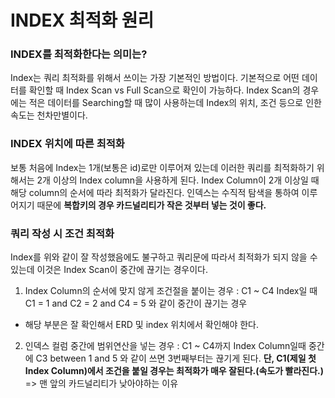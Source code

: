 # INDEX 최적화 원리

### INDEX를 최적화한다는 의미는?
Index는 쿼리 최적화를 위해서 쓰이는 가장 기본적인 방법이다. 기본적으로 어떤 데이터를 확인할 때 Index Scan vs Full Scan으로 확인이 가능하다.
Index Scan의 경우에는 적은 데이터를 Searching할 때 많이 사용하는데 Index의 위치, 조건 등으로 인한 속도는 천차만별이다.

### INDEX 위치에 따른 최적화
보통 처음에 Index는 1개(보통은 id)로만 이루어져 있는데 이러한 쿼리를 최적화하기 위해서는 2개 이상의 Index column을 사용하게 된다.
Index Column이 2개 이상일 때 해당 column의 순서에 따라 최적화가 달라진다.
인덱스는 수직적 탐색을 통하여 이루어지기 때문에 **복합키의 경우 카드널리티가 작은 것부터 넣는 것이 좋다.**

### 쿼리 작성 시 조건 최적화
Index를 위와 같이 잘 작성했음에도 불구하고 쿼리문에 따라서 최적화가 되지 않을 수 있는데 이것은 Index Scan이 중간에 끊기는 경우이다.
1. Index Column의 순서에 맞지 않게 조건절을 붙이는 경우 : C1 ~ C4 Index일 때 C1 = 1 and C2 = 2 and C4 = 5 와 같이 중간이 끊기는 경우
  * 해당 부분은 잘 확인해서 ERD 및 index 위치에서 확인해야 한다. 
2. 인덱스 컬럼 중간에 범위연산을 넣는 경우 : C1 ~ C4까지 Index Column일때 중간에 C3 between 1 and 5 와 같이 쓰면 3번째부터는 끊기게 된다.
  **단, C1(제일 첫 Index Column)에서 조건을 붙일 경우는 최적화가 매우 잘된다.(속도가 빨라진다.)** => 맨 앞의 카드널리티가 낮아야하는 이유
